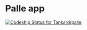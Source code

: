 # Palle app

[ ![Codeship Status for Tankard/palle](https://www.codeship.io/projects/43839090-30fc-0132-2017-5633a54c4375/status)](https://www.codeship.io/projects/39947)
